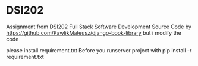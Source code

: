 # DSI202
Assignment from DSI202 Full Stack Software Development 
Source Code by https://github.com/PawlikMateusz/django-book-library
but i modify the code

please install requirement.txt Before you runserver project
with pip install -r requirement.txt
